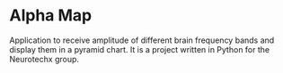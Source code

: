 # Alpha Map
Application to receive amplitude of different brain frequency bands and display them in a pyramid chart. It is a project written in Python for the Neurotechx group.
